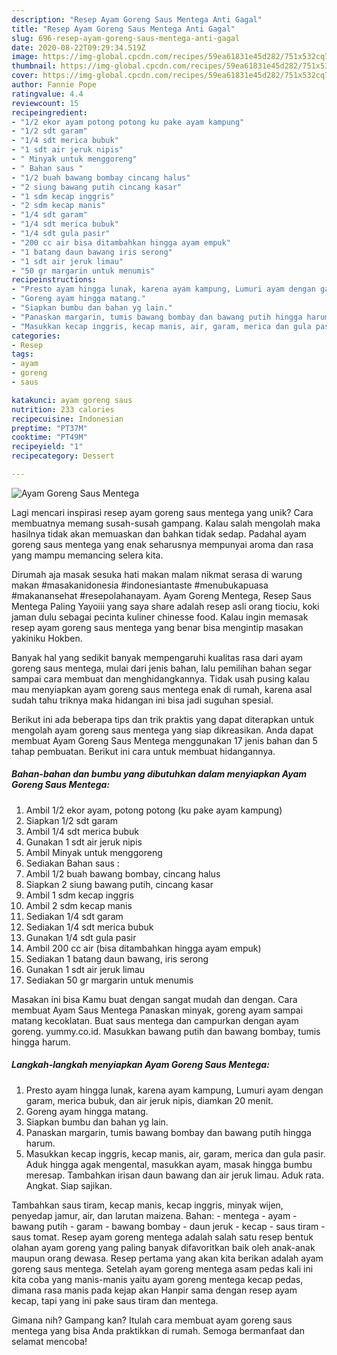```yaml
---
description: "Resep Ayam Goreng Saus Mentega Anti Gagal"
title: "Resep Ayam Goreng Saus Mentega Anti Gagal"
slug: 696-resep-ayam-goreng-saus-mentega-anti-gagal
date: 2020-08-22T09:29:34.519Z
image: https://img-global.cpcdn.com/recipes/59ea61831e45d282/751x532cq70/ayam-goreng-saus-mentega-foto-resep-utama.jpg
thumbnail: https://img-global.cpcdn.com/recipes/59ea61831e45d282/751x532cq70/ayam-goreng-saus-mentega-foto-resep-utama.jpg
cover: https://img-global.cpcdn.com/recipes/59ea61831e45d282/751x532cq70/ayam-goreng-saus-mentega-foto-resep-utama.jpg
author: Fannie Pope
ratingvalue: 4.4
reviewcount: 15
recipeingredient:
- "1/2 ekor ayam potong potong ku pake ayam kampung"
- "1/2 sdt garam"
- "1/4 sdt merica bubuk"
- "1 sdt air jeruk nipis"
- " Minyak untuk menggoreng"
- " Bahan saus "
- "1/2 buah bawang bombay cincang halus"
- "2 siung bawang putih cincang kasar"
- "1 sdm kecap inggris"
- "2 sdm kecap manis"
- "1/4 sdt garam"
- "1/4 sdt merica bubuk"
- "1/4 sdt gula pasir"
- "200 cc air bisa ditambahkan hingga ayam empuk"
- "1 batang daun bawang iris serong"
- "1 sdt air jeruk limau"
- "50 gr margarin untuk menumis"
recipeinstructions:
- "Presto ayam hingga lunak, karena ayam kampung, Lumuri ayam dengan garam, merica bubuk, dan air jeruk nipis, diamkan 20 menit."
- "Goreng ayam hingga matang."
- "Siapkan bumbu dan bahan yg lain."
- "Panaskan margarin, tumis bawang bombay dan bawang putih hingga harum."
- "Masukkan kecap inggris, kecap manis, air, garam, merica dan gula pasir. Aduk hingga agak mengental, masukkan ayam, masak hingga bumbu meresap. Tambahkan irisan daun bawang dan air jeruk limau. Aduk rata. Angkat. Siap sajikan."
categories:
- Resep
tags:
- ayam
- goreng
- saus

katakunci: ayam goreng saus 
nutrition: 233 calories
recipecuisine: Indonesian
preptime: "PT37M"
cooktime: "PT49M"
recipeyield: "1"
recipecategory: Dessert

---
```



![Ayam Goreng Saus Mentega](https://img-global.cpcdn.com/recipes/59ea61831e45d282/751x532cq70/ayam-goreng-saus-mentega-foto-resep-utama.jpg)

Lagi mencari inspirasi resep ayam goreng saus mentega yang unik? Cara membuatnya memang susah-susah gampang. Kalau salah mengolah maka hasilnya tidak akan memuaskan dan bahkan tidak sedap. Padahal ayam goreng saus mentega yang enak seharusnya mempunyai aroma dan rasa yang mampu memancing selera kita.

Dirumah aja masak sesuka hati makan malam nikmat serasa di warung makan #masakanidonesia #indonesiantaste #menubukapuasa #makanansehat #resepolahanayam. Ayam Goreng Mentega, Resep Saus Mentega Paling Yayoiii yang saya share adalah resep asli orang tiociu, koki jaman dulu sebagai pecinta kuliner chinesse food. Kalau ingin memasak resep ayam goreng saus mentega yang benar bisa mengintip masakan yakiniku Hokben.

Banyak hal yang sedikit banyak mempengaruhi kualitas rasa dari ayam goreng saus mentega, mulai dari jenis bahan, lalu pemilihan bahan segar sampai cara membuat dan menghidangkannya. Tidak usah pusing kalau mau menyiapkan ayam goreng saus mentega enak di rumah, karena asal sudah tahu triknya maka hidangan ini bisa jadi suguhan spesial.


Berikut ini ada beberapa tips dan trik praktis yang dapat diterapkan untuk mengolah ayam goreng saus mentega yang siap dikreasikan. Anda dapat membuat Ayam Goreng Saus Mentega menggunakan 17 jenis bahan dan 5 tahap pembuatan. Berikut ini cara untuk membuat hidangannya.

<!--inarticleads1-->

##### Bahan-bahan dan bumbu yang dibutuhkan dalam menyiapkan Ayam Goreng Saus Mentega:

1. Ambil 1/2 ekor ayam, potong potong (ku pake ayam kampung)
1. Siapkan 1/2 sdt garam
1. Ambil 1/4 sdt merica bubuk
1. Gunakan 1 sdt air jeruk nipis
1. Ambil  Minyak untuk menggoreng
1. Sediakan  Bahan saus :
1. Ambil 1/2 buah bawang bombay, cincang halus
1. Siapkan 2 siung bawang putih, cincang kasar
1. Ambil 1 sdm kecap inggris
1. Ambil 2 sdm kecap manis
1. Sediakan 1/4 sdt garam
1. Sediakan 1/4 sdt merica bubuk
1. Gunakan 1/4 sdt gula pasir
1. Ambil 200 cc air (bisa ditambahkan hingga ayam empuk)
1. Sediakan 1 batang daun bawang, iris serong
1. Gunakan 1 sdt air jeruk limau
1. Sediakan 50 gr margarin untuk menumis


Masakan ini bisa Kamu buat dengan sangat mudah dan dengan. Cara membuat Ayam Saus Mentega Panaskan minyak, goreng ayam sampai matang kecoklatan. Buat saus mentega dan campurkan dengan ayam goreng. yummy.co.id. Masukkan bawang putih dan bawang bombay, tumis hingga harum. 

<!--inarticleads2-->

##### Langkah-langkah menyiapkan Ayam Goreng Saus Mentega:

1. Presto ayam hingga lunak, karena ayam kampung, Lumuri ayam dengan garam, merica bubuk, dan air jeruk nipis, diamkan 20 menit.
1. Goreng ayam hingga matang.
1. Siapkan bumbu dan bahan yg lain.
1. Panaskan margarin, tumis bawang bombay dan bawang putih hingga harum.
1. Masukkan kecap inggris, kecap manis, air, garam, merica dan gula pasir. Aduk hingga agak mengental, masukkan ayam, masak hingga bumbu meresap. Tambahkan irisan daun bawang dan air jeruk limau. Aduk rata. Angkat. Siap sajikan.


Tambahkan saus tiram, kecap manis, kecap inggris, minyak wijen, penyedap jamur, air, dan larutan maizena. Bahan: - mentega - ayam - bawang putih - garam - bawang bombay - daun jeruk - kecap - saus tiram - saus tomat. Resep ayam goreng mentega adalah salah satu resep bentuk olahan ayam goreng yang paling banyak difavoritkan baik oleh anak-anak maupun orang dewasa. Resep pertama yang akan kita berikan adalah ayam goreng saus mentega. Setelah ayam goreng mentega asam pedas kali ini kita coba yang manis-manis yaitu ayam goreng mentega kecap pedas, dimana rasa manis pada kejap akan Hanpir sama dengan resep ayam kecap, tapi yang ini pake saus tiram dan mentega. 

Gimana nih? Gampang kan? Itulah cara membuat ayam goreng saus mentega yang bisa Anda praktikkan di rumah. Semoga bermanfaat dan selamat mencoba!
